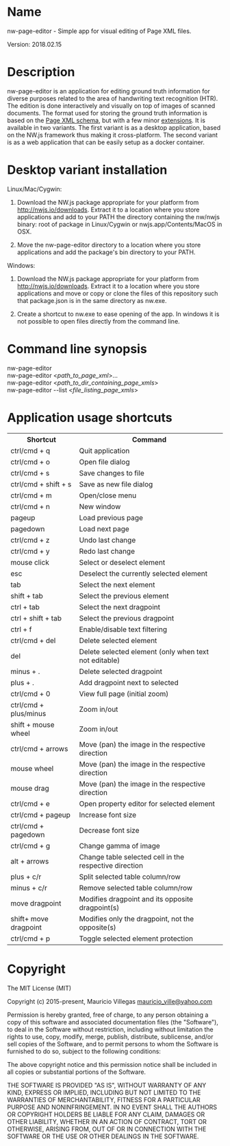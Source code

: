 # Name

nw-page-editor - Simple app for visual editing of Page XML files.

Version: 2018.02.15


# Description

nw-page-editor is an application for editing ground truth information for
diverse purposes related to the area of handwriting text recognition (HTR).
The edition is done interactively and visually on top of images of scanned
documents. The format used for storing the ground truth information is based
on the [Page XML schema](http://www.primaresearch.org/tools/PAGELibraries),
but with a few minor [extensions](https://github.com/mauvilsa/pageformat). It
is available in two variants. The first variant is as a desktop application,
based on the NW.js framework thus making it cross-platform. The second variant
is as a web application that can be easily setup as a docker container.


# Desktop variant installation

Linux/Mac/Cygwin:

1. Download the NW.js package appropriate for your platform from
   http://nwjs.io/downloads. Extract it to a location where you store
   applications and add to your PATH the directory containing the nw/nwjs
   binary: root of package in Linux/Cygwin or nwjs.app/Contents/MacOS in OSX.

2. Move the nw-page-editor directory to a location where you store
   applications and add the package's bin directory to your PATH.

Windows:

1. Download the NW.js package appropriate for your platform from
   http://nwjs.io/downloads. Extract it to a location where you store
   applications and move or copy or clone the files of this repository such
   that package.json is in the same directory as nw.exe.

2. Create a shortcut to nw.exe to ease opening of the app. In windows it is
   not possible to open files directly from the command line.


# Command line synopsis

nw-page-editor  
nw-page-editor <*path_to_page_xml*>...  
nw-page-editor <*path_to_dir_containing_page_xmls*>   
nw-page-editor --list <*file_listing_page_xmls*>


# Application usage shortcuts

<table>
<tr><th>Shortcut</th>              <th>Command</th></tr>

<tr><td>ctrl/cmd + q</td>          <td>Quit application</td></tr>
<tr><td>ctrl/cmd + o</td>          <td>Open file dialog</td></tr>
<tr><td>ctrl/cmd + s</td>          <td>Save changes to file</td></tr>
<tr><td>ctrl/cmd + shift + s</td>  <td>Save as new file dialog</td></tr>
<tr><td>ctrl/cmd + m</td>          <td>Open/close menu</td></tr>
<tr><td>ctrl/cmd + n</td>          <td>New window</td></tr>
<tr><td>pageup</td>                <td>Load previous page</td></tr>
<tr><td>pagedown</td>              <td>Load next page</td></tr>

<tr><td>ctrl/cmd + z</td>          <td>Undo last change</td></tr>
<tr><td>ctrl/cmd + y</td>          <td>Redo last change</td></tr>

<tr><td>mouse click</td>           <td>Select or deselect element</td></tr>
<tr><td>esc</td>                   <td>Deselect the currently selected element</td></tr>
<tr><td>tab</td>                   <td>Select the next element</td></tr>
<tr><td>shift + tab</td>           <td>Select the previous element</td></tr>
<tr><td>ctrl + tab</td>            <td>Select the next dragpoint</td></tr>
<tr><td>ctrl + shift + tab</td>    <td>Select the previous dragpoint</td></tr>
<tr><td>ctrl + f</td>              <td>Enable/disable text filtering</td></tr>

<tr><td>ctrl/cmd + del</td>        <td>Delete selected element</td></tr>
<tr><td>del</td>                   <td>Delete selected element (only when text not editable)</td></tr>
<tr><td>minus + .</td>             <td>Delete selected dragpoint</td></tr>
<tr><td>plus + .</td>              <td>Add dragpoint next to selected</td></tr>

<tr><td>ctrl/cmd + 0</td>          <td>View full page (initial zoom)</td></tr>
<tr><td>ctrl/cmd + plus/minus</td> <td>Zoom in/out</td></tr>
<tr><td>shift + mouse wheel</td>   <td>Zoom in/out</td></tr>
<tr><td>ctrl/cmd + arrows</td>     <td>Move (pan) the image in the respective direction</td></tr>
<tr><td>mouse wheel</td>           <td>Move (pan) the image in the respective direction</td></tr>
<tr><td>mouse drag</td>            <td>Move (pan) the image in the respective direction</td></tr>

<tr><td>ctrl/cmd + e</td>          <td>Open property editor for selected element</td></tr>

<tr><td>ctrl/cmd + pageup</td>     <td>Increase font size</td></tr>
<tr><td>ctrl/cmd + pagedown</td>   <td>Decrease font size</td></tr>
<tr><td>ctrl/cmd + g</td>          <td>Change gamma of image</td></tr>

<tr><td>alt + arrows</td>          <td>Change table selected cell in the respective direction</td></tr>
<tr><td>plus + c/r</td>            <td>Split selected table column/row</td></tr>
<tr><td>minus + c/r</td>           <td>Remove selected table column/row</td></tr>
<tr><td>move dragpoint</td>        <td>Modifies dragpoint and its opposite dragpoint(s)</td></tr>
<tr><td>shift+ move dragpoint</td> <td>Modifies only the dragpoint, not the opposite(s)</td></tr>

<tr><td>ctrl/cmd + p</td>          <td>Toggle selected element protection</td></tr>
</table>


# Copyright

The MIT License (MIT)

Copyright (c) 2015-present, Mauricio Villegas <mauricio_ville@yahoo.com>

Permission is hereby granted, free of charge, to any person obtaining a copy
of this software and associated documentation files (the "Software"), to deal
in the Software without restriction, including without limitation the rights
to use, copy, modify, merge, publish, distribute, sublicense, and/or sell
copies of the Software, and to permit persons to whom the Software is
furnished to do so, subject to the following conditions:

The above copyright notice and this permission notice shall be included in all
copies or substantial portions of the Software.

THE SOFTWARE IS PROVIDED "AS IS", WITHOUT WARRANTY OF ANY KIND, EXPRESS OR
IMPLIED, INCLUDING BUT NOT LIMITED TO THE WARRANTIES OF MERCHANTABILITY,
FITNESS FOR A PARTICULAR PURPOSE AND NONINFRINGEMENT. IN NO EVENT SHALL THE
AUTHORS OR COPYRIGHT HOLDERS BE LIABLE FOR ANY CLAIM, DAMAGES OR OTHER
LIABILITY, WHETHER IN AN ACTION OF CONTRACT, TORT OR OTHERWISE, ARISING FROM,
OUT OF OR IN CONNECTION WITH THE SOFTWARE OR THE USE OR OTHER DEALINGS IN THE
SOFTWARE.
